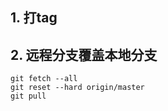 ## 1. 打tag



## 2. 远程分支覆盖本地分支

~~~shell
git fetch --all  
git reset --hard origin/master 
git pull
~~~


